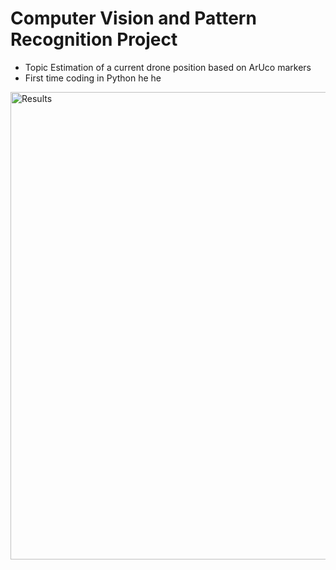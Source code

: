 # Computer Vision and Pattern Recognition Project
* Topic Estimation of a current drone position based on ArUco markers
* First time coding in Python he he

<img width="748" alt="Results" src="https://user-images.githubusercontent.com/43880812/175393642-d5787878-7ee2-4172-b0f7-bf6aaae01eec.png">
